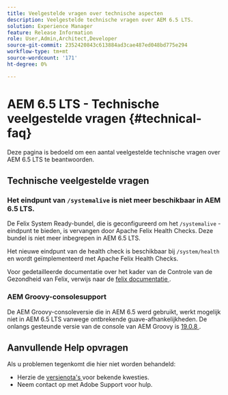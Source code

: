 ```yaml
---
title: Veelgestelde vragen over technische aspecten
description: Veelgestelde technische vragen over AEM 6.5 LTS.
solution: Experience Manager
feature: Release Information
role: User,Admin,Architect,Developer
source-git-commit: 2352420843c613884ad3cae487ed048bd775e294
workflow-type: tm+mt
source-wordcount: '171'
ht-degree: 0%

---
```


# AEM 6.5 LTS - Technische veelgestelde vragen {#technical-faq}

Deze pagina is bedoeld om een aantal veelgestelde technische vragen over AEM 6.5 LTS te beantwoorden.

## Technische veelgestelde vragen

### Het eindpunt van `/systemalive` is niet meer beschikbaar in AEM 6.5 LTS.

De Felix System Ready-bundel, die is geconfigureerd om het `/systemalive` -eindpunt te bieden, is vervangen door Apache Felix Health Checks. Deze bundel is niet meer inbegrepen in AEM 6.5 LTS.

Het nieuwe eindpunt van de health check is beschikbaar bij `/system/health` en wordt geïmplementeerd met Apache Felix Health Checks.

Voor gedetailleerde documentatie over het kader van de Controle van de Gezondheid van Felix, verwijs naar de [ felix documentatie ](https://github.com/apache/felix-dev/blob/master/healthcheck/README.md).

### AEM Groovy-consolesupport

De AEM Groovy-consoleversie die in AEM 6.5 werd gebruikt, werkt mogelijk niet in AEM 6.5 LTS vanwege ontbrekende guave-afhankelijkheden. De onlangs gesteunde versie van de console van AEM Groovy is [ 19.0.8 ](https://mvnrepository.com/artifact/be.orbinson.aem/aem-groovy-console/19.0.8).

## Aanvullende Help opvragen

Als u problemen tegenkomt die hier niet worden behandeld:
* Herzie de [ versienota&#39;s ](/help/release-notes/release-notes.md) voor bekende kwesties.
* Neem contact op met Adobe Support voor hulp.
